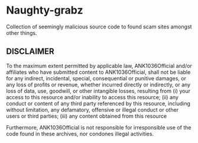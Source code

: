 # Naughty-grabz
Collection of seemingly malicious source code to found scam sites amongst other things.

## DISCLAIMER
To the maximum extent permitted by applicable law, ANK1036Official and/or affiliates who have submitted content to ANK1036Official, shall not be liable for any indirect, incidental, special, consequential or punitive damages, or any loss of profits or revenue, whether incurred directly or indirectly, or any loss of data, use, goodwill, or other intangible losses, resulting from (i) your access to this resource and/or inability to access this resource; (ii) any conduct or content of any third party referenced by this resource, including without limitation, any defamatory, offensive or illegal conduct or other users or third parties; (iii) any content obtained from this resource

Furthermore, ANK1036Official is not responsible for irresponsible use of the code found in these archives, nor condones illegal activities.

